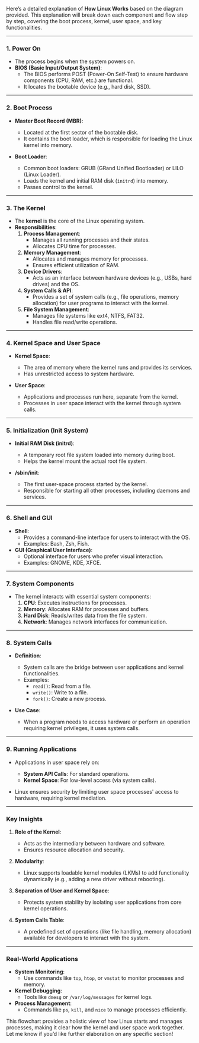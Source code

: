 Here’s a detailed explanation of **How Linux Works** based on the diagram provided. This explanation will break down each component and flow step by step, covering the boot process, kernel, user space, and key functionalities.

---

### **1. Power On**
- The process begins when the system powers on.
- **BIOS (Basic Input/Output System)**:
  - The BIOS performs POST (Power-On Self-Test) to ensure hardware components (CPU, RAM, etc.) are functional.
  - It locates the bootable device (e.g., hard disk, SSD).

---

### **2. Boot Process**
- **Master Boot Record (MBR)**:
  - Located at the first sector of the bootable disk.
  - It contains the boot loader, which is responsible for loading the Linux kernel into memory.

- **Boot Loader**:
  - Common boot loaders: GRUB (GRand Unified Bootloader) or LILO (Linux Loader).
  - Loads the kernel and initial RAM disk (`initrd`) into memory.
  - Passes control to the kernel.

---

### **3. The Kernel**
- The **kernel** is the core of the Linux operating system.
- **Responsibilities**:
  1. **Process Management**:
     - Manages all running processes and their states.
     - Allocates CPU time for processes.
  2. **Memory Management**:
     - Allocates and manages memory for processes.
     - Ensures efficient utilization of RAM.
  3. **Device Drivers**:
     - Acts as an interface between hardware devices (e.g., USBs, hard drives) and the OS.
  4. **System Calls & API**:
     - Provides a set of system calls (e.g., file operations, memory allocation) for user programs to interact with the kernel.
  5. **File System Management**:
     - Manages file systems like ext4, NTFS, FAT32.
     - Handles file read/write operations.

---

### **4. Kernel Space and User Space**
- **Kernel Space**:
  - The area of memory where the kernel runs and provides its services.
  - Has unrestricted access to system hardware.

- **User Space**:
  - Applications and processes run here, separate from the kernel.
  - Processes in user space interact with the kernel through system calls.

---

### **5. Initialization (Init System)**
- **Initial RAM Disk (initrd)**:
  - A temporary root file system loaded into memory during boot.
  - Helps the kernel mount the actual root file system.

- **/sbin/init**:
  - The first user-space process started by the kernel.
  - Responsible for starting all other processes, including daemons and services.

---

### **6. Shell and GUI**
- **Shell**:
  - Provides a command-line interface for users to interact with the OS.
  - Examples: Bash, Zsh, Fish.
- **GUI (Graphical User Interface)**:
  - Optional interface for users who prefer visual interaction.
  - Examples: GNOME, KDE, XFCE.

---

### **7. System Components**
- The kernel interacts with essential system components:
  1. **CPU**: Executes instructions for processes.
  2. **Memory**: Allocates RAM for processes and buffers.
  3. **Hard Disk**: Reads/writes data from the file system.
  4. **Network**: Manages network interfaces for communication.

---

### **8. System Calls**
- **Definition**:
  - System calls are the bridge between user applications and kernel functionalities.
  - Examples:
    - `read()`: Read from a file.
    - `write()`: Write to a file.
    - `fork()`: Create a new process.

- **Use Case**:
  - When a program needs to access hardware or perform an operation requiring kernel privileges, it uses system calls.

---

### **9. Running Applications**
- Applications in user space rely on:
  - **System API Calls**: For standard operations.
  - **Kernel Space**: For low-level access (via system calls).

- Linux ensures security by limiting user space processes' access to hardware, requiring kernel mediation.

---

### **Key Insights**
1. **Role of the Kernel**:
   - Acts as the intermediary between hardware and software.
   - Ensures resource allocation and security.

2. **Modularity**:
   - Linux supports loadable kernel modules (LKMs) to add functionality dynamically (e.g., adding a new driver without rebooting).

3. **Separation of User and Kernel Space**:
   - Protects system stability by isolating user applications from core kernel operations.

4. **System Calls Table**:
   - A predefined set of operations (like file handling, memory allocation) available for developers to interact with the system.

---

### **Real-World Applications**
- **System Monitoring**:
  - Use commands like `top`, `htop`, or `vmstat` to monitor processes and memory.
- **Kernel Debugging**:
  - Tools like `dmesg` or `/var/log/messages` for kernel logs.
- **Process Management**:
  - Commands like `ps`, `kill`, and `nice` to manage processes efficiently.

This flowchart provides a holistic view of how Linux starts and manages processes, making it clear how the kernel and user space work together. Let me know if you’d like further elaboration on any specific section!